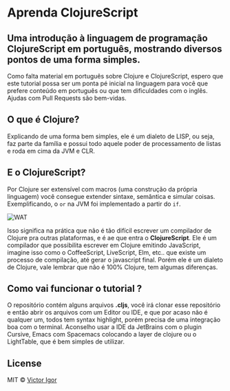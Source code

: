 # Aprenda ClojureScript

## Uma introdução à linguagem de programação ClojureScript em português, mostrando diversos pontos de uma forma simples.

Como falta material em português sobre Clojure e ClojureScript, espero que este tutorial possa ser um ponta 
pé inicial na linguagem para você que prefere conteúdo em português ou que tem dificuldades com o inglês. 
Ajudas com Pull Requests são bem-vidas.

## O que é Clojure?

Explicando de uma forma bem simples, ele é um dialeto de LISP, ou seja, faz parte da família e possui todo aquele 
poder de processamento de listas e roda em cima da JVM e CLR.

## E o ClojureScript?

Por Clojure ser extensível com macros (uma construção da própria linguagem) você consegue extender sintaxe,
semântica e simular coisas. Exemplificando, o `or` na JVM foi implementado a partir do `if`. 

![WAT](https://cldup.com/I-XX4sQNwq.jpg)

Isso significa na prática que não é tão difícil escrever um compilador de Clojure pra outras plataformas, 
e é ae que entra o **ClojureScript**. Ele é um compilador que possibilita escrever em Clojure emitindo JavaScript, imagine isso como o CoffeeScript, LiveScript, Elm, etc.. que existe um processo de compilação, até gerar 
o javascript final. Porém ele é um dialeto de Clojure, vale lembrar que não é 100% Clojure, tem algumas diferenças.

## Como vai funcionar o tutorial ?

O repositório contém alguns arquivos **.cljs**, você irá clonar esse repositório e então abrir os arquivos 
com um Editor ou IDE, e que por acaso não é qualquer um, todos tem syntax highlight, porém precisa de uma 
integração boa com o terminal. Aconselho usar a IDE da JetBrains com o plugin Cursive, Emacs com 
Spacemacs colocando a layer de clojure ou o LightTable,
que é bem simples de utilizar.

## License

MIT © [Victor Igor](https://github.com/VictorVoid/)

